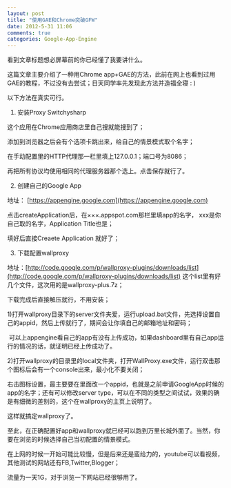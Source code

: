 ```yaml
---
layout: post
title: "使用GAE和Chrome突破GFW"
date: 2012-5-31 11:06
comments: true
categories: Google-App-Engine
---
```


看到文章标题想必屏幕前的你已经懂了我要讲什么。

这篇文章主要介绍了一种用Chrome app+GAE的方法，此前在网上也看到过用GAE的教程，不过没有去尝试；日天同学率先发现此方法并造福全寝 : )

以下方法在真实可行。

1. 安装Proxy Switchysharp

这个应用在Chrome应用商店里自己搜就能搜到了；

添加到浏览器之后会有个选项卡跳出来，给自己的情景模式取个名字；

在手动配置里的HTTP代理那一栏里填上127.0.0.1；端口号为8086；

再把所有协议均使用相同的代理服务器那个选上。点击保存就行了。

2. 创建自己的Google App

地址： [https://appengine.google.com](https://appengine.google.com)

点击createApplication后，在×××.appspot.com那栏里填app的名字， xxx是你自己取的名字，Application Title也是；

填好后直接Creaete Application 就好了；

3. 下载配置wallproxy

地址：[http://code.google.com/p/wallproxy-plugins/downloads/list](http://code.google.com/p/wallproxy-plugins/downloads/list)
这个list里有好几个文件，这次用的是wallproxy-plus.7z；

下载完成后直接解压就行，不用安装；

1)打开wallproxy目录下的server文件夹爱，运行upload.bat文件，先选择设置自己的appid，然后上传就行了，期间会让你填自己的邮箱地址和密码；

 可以上appengine看自己的app有没有上传成功，如果dashboard里有自己app运行的情况的话，就证明已经上传成功了。

2)打开wallproxy的目录里的local文件夹，打开WallProxy.exe文件，运行双击那个图标后会有一个console出来，最小化不要关闭；

右击图标设置，最主要要在里面改一个appid，也就是之前申请GoogleApp时候的app的名字；还有可以修改server type，可以在不同的类型之间试试，效果的确是有细微的差别的，这个在wallproxy的主页上说明了。

这样就搞定wallproxy了。



至此，在正确配置好app和wallproxy就已经可以跑到万里长城外面了。当然，你要在浏览的时候选择自己当初配置的情景模式。

在上网的时候一开始可能比较慢，但是后来还是蛮给力的，youtube可以看视频，其他测试的网站还有FB,Twitter,Blogger；

流量为一天1G，对于浏览一下网站已经很够用了。
